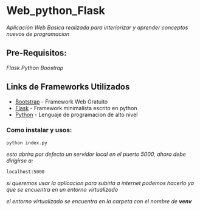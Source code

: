 # Web_python_Flask

_Aplicación Web Basica realizada para interiorizar y aprender conceptos nuevos de programacion_



## Pre-Requisitos:
_Flask_
_Python_
_Boostrap_



## Links de Frameworks Utilizados
* [Bootstrap](https://github.com/twbs/bootstrap) - Framework Web Gratuito
* [Flask](https://flask.palletsprojects.com/en/2.1.x/installation/) - Framework minimalista escrito en python
* [Python](https://www.python.org/) - Lenguaje de programacion de alto nivel

### Como instalar y usos:

```
python index.py
```
_esto abrira por defecto un servidor local en el puerto 5000, ahora debe dirigirse a:_

```
localhost:5000
```

_si queremos usar la aplicacion para subirla a internet podemos hacerlo ya que se encuentra en un entorno virtualizado_

_el entorno virtualizado se encuentra en la carpeta con el nombre de **venv**_
